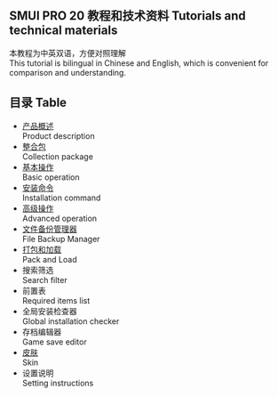 ## SMUI PRO 20 教程和技术资料 Tutorials and technical materials
本教程为中英双语，方便对照理解  
This tutorial is bilingual in Chinese and English, which is convenient for comparison and understanding.

## 目录 Table
+ [产品概述](Product%20description.md)  
Product description
+ [整合包](Collection%20package.md)  
Collection package
+ [基本操作](Basic%20operation.md)  
Basic operation
+ [安装命令](Installation%20command.md)  
Installation command
+ [高级操作](Advanced%20operation.md)  
Advanced operation
+ [文件备份管理器](File%20Backup%20Manager.md)  
File Backup Manager
+ [打包和加载](Pack%20and%20Load.md)  
Pack and Load
+ 搜索筛选  
Search filter
+ 前置表  
Required items list
+ 全局安装检查器  
Global installation checker
+ 存档编辑器  
Game save editor
+ [皮肤](Skin.md)  
Skin
+ 设置说明  
Setting instructions
